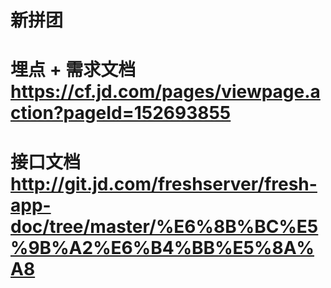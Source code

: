# 新拼团
# 埋点 + 需求文档 https://cf.jd.com/pages/viewpage.action?pageId=152693855
# 接口文档 http://git.jd.com/freshserver/fresh-app-doc/tree/master/%E6%8B%BC%E5%9B%A2%E6%B4%BB%E5%8A%A8
